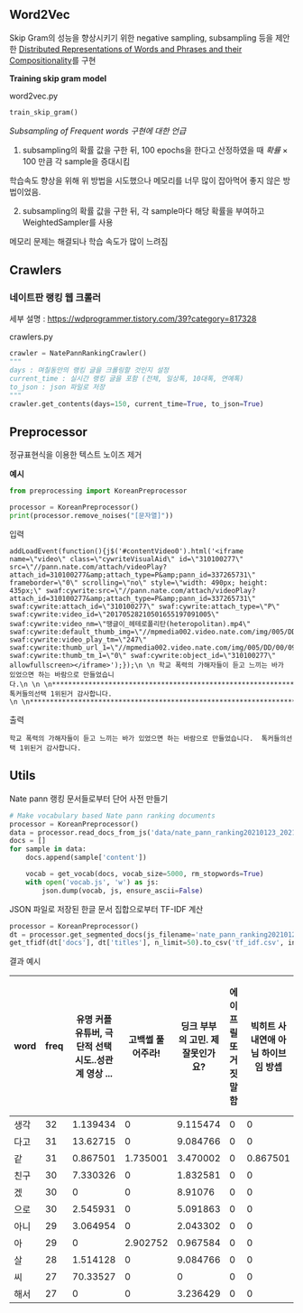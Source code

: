 ## Word2Vec

Skip Gram의 성능을 향상시키기 위한 negative sampling, subsampling 등을 제안한 [Distributed Representations of Words and Phrases and their Compositionality](https://proceedings.neurips.cc/paper/2013/file/9aa42b31882ec039965f3c4923ce901b-Paper.pdf)를 구현

**Training skip gram model**

word2vec.py

~~~python
train_skip_gram()
~~~

*Subsampling of Frequent words 구현에 대한 언급*

1. subsampling의 확률 값을 구한 뒤, 100 epochs을 한다고 산정하였을 때 $확률 \times 100$ 만큼 각 sample을 증대시킴

학습속도 향상을 위해 위 방법을 시도했으나 메모리를 너무 많이 잡아먹어 좋지 않은 방법이었음.

2. subsampling의 확률 값을 구한 뒤, 각 sample마다 해당 확률을 부여하고 WeightedSampler를 사용

메모리 문제는 해결되나 학습 속도가 많이 느려짐

## Crawlers

### 네이트판 랭킹 웹 크롤러
세부 설명 : https://wdprogrammer.tistory.com/39?category=817328

crawlers.py

~~~python
crawler = NatePannRankingCrawler()
"""
days : 며칠동안의 랭킹 글을 크롤링할 것인지 설정
current_time : 실시간 랭킹 글을 포함 (전체, 일상톡, 10대톡, 연예톡)
to_json : json 파일로 저장
"""
crawler.get_contents(days=150, current_time=True, to_json=True)
~~~



## Preprocessor

정규표현식을 이용한 텍스트 노이즈 제거

**예시**

~~~python
from preprocessing import KoreanPreprocessor

processor = KoreanPreprocessor()
print(processor.remove_noises("[문자열]"))
~~~

입력

~~~
addLoadEvent(function(){j$('#contentVideo0').html('<iframe name=\"video\" class=\"cywriteVisualAid\" id=\"310100277\" src=\"//pann.nate.com/attach/videoPlay?attach_id=310100277&amp;attach_type=P&amp;pann_id=337265731\" frameborder=\"0\" scrolling=\"no\" style=\"width: 490px; height: 435px;\" swaf:cywrite:src=\"//pann.nate.com/attach/videoPlay?attach_id=310100277&amp;attach_type=P&amp;pann_id=337265731\" swaf:cywrite:attach_id=\"310100277\" swaf:cywrite:attach_type=\"P\" swaf:cywrite:video_id=\"20170528210501655197091005\" swaf:cywrite:video_nm=\"땡글이_헤테로폴리탄(heteropolitan).mp4\" swaf:cywrite:default_thumb_img=\"//mpmedia002.video.nate.com/img/005/DD/00/09/B_20170528210501655197091005.jpg\" swaf:cywrite:video_play_tm=\"247\" swaf:cywrite:thumb_url_1=\"//mpmedia002.video.nate.com/img/005/DD/00/09/B_20170528210501655197091005.jpg\" swaf:cywrite:thumb_tm_1=\"0\" swaf:cywrite:object_id=\"310100277\" allowfullscreen></iframe>');});\n \n 학교 폭력의 가해자들이 듣고 느끼는 바가 있었으면 하는 바람으로 만들었습니다.\n \n \n******************************************************************************\n톡커들의선택 1위된거 감사합니다. \n \n*******************************************************************************
~~~

출력

~~~
학교 폭력의 가해자들이 듣고 느끼는 바가 있었으면 하는 바람으로 만들었습니다.  톡커들의선택 1위된거 감사합니다.
~~~



## Utils

Nate pann 랭킹 문서들로부터 단어 사전 만들기

~~~python
# Make vocabulary based Nate pann ranking documents
processor = KoreanPreprocessor()
data = processor.read_docs_from_js('data/nate_pann_ranking20210123_20210622.json')
docs = []
for sample in data:
    docs.append(sample['content'])

    vocab = get_vocab(docs, vocab_size=5000, rm_stopwords=True)
    with open('vocab.js', 'w') as js:
        json.dump(vocab, js, ensure_ascii=False)
~~~



JSON 파일로 저장된 한글 문서 집합으로부터 TF-IDF 계산

~~~python
processor = KoreanPreprocessor()
dt = processor.get_segmented_docs(js_filename='nate_pann_ranking20210123_20210622_rm_noisy.json')
get_tfidf(dt['docs'], dt['titles'], n_limit=50).to_csv('tf_idf.csv', index=False, encoding="utf-8-sig")
~~~

결과 예시

| word | freq | 유명 커플 유튜버, 극단적 선택 시도..성관계 영상 ... | 고백썰 풀어주라! | 딩크 부부의 고민. 제 잘못인가요? | 에이프릴 또 거짓말함 | 빅히트 사내연애 아님 하이브임 방셉 | 근데 트와이스는 재계약 절대안할거같음... | 에이프릴 멤버들 인터뷰 뜸 | 새우튀김 1개 환불건 때문에 점주 뇌출혈 사망 | 방탄 진 콧대 장난아니다 | 에스파 축하해 레전드다 | 에스파 스엠 최초 1위래 | 이번에 교사 뽑는 체제가 바뀌어.. 꼭 봐줘 |
| ---- | ---- | --------------------------------------------------- | ---------------- | -------------------------------- | -------------------- | ---------------------------------- | ---------------------------------------- | ------------------------- | ------------------------------------------- | ----------------------- | ---------------------- | ---------------------- | ---------------------------------------- |
| 생각 | 32   | 1.139434                                            | 0                | 9.115474                         | 0                    | 0                                  | 0                                        | 0                         | 0                                           | 0                       | 0                      | 0                      | 0                                        |
| 다고 | 31   | 13.62715                                            | 0                | 9.084766                         | 0                    | 0                                  | 0                                        | 1.514128                  | 1.514128                                    | 0                       | 0                      | 0                      | 0                                        |
| 같   | 31   | 0.867501                                            | 1.735001         | 3.470002                         | 0                    | 0.867501                           | 0.867501                                 | 0                         | 0                                           | 0                       | 0                      | 0                      | 0.867501                                 |
| 친구 | 30   | 7.330326                                            | 0                | 1.832581                         | 0                    | 0                                  | 0                                        | 0                         | 0                                           | 0                       | 0                      | 0                      | 0                                        |
| 겠   | 30   | 0                                                   | 0                | 8.91076                          | 0                    | 0                                  | 0                                        | 0                         | 0                                           | 0                       | 0                      | 0                      | 1.272966                                 |
| 으로 | 30   | 2.545931                                            | 0                | 5.091863                         | 0                    | 0                                  | 0                                        | 0                         | 0                                           | 0                       | 0                      | 0                      | 0                                        |
| 아니 | 29   | 3.064954                                            | 0                | 2.043302                         | 0                    | 0                                  | 1.021651                                 | 0                         | 0                                           | 0                       | 0                      | 0                      | 1.021651                                 |
| 아   | 29   | 0                                                   | 2.902752         | 0.967584                         | 0                    | 0                                  | 0.967584                                 | 0                         | 0.967584                                    | 0                       | 0                      | 0                      | 0.967584                                 |
| 살   | 28   | 1.514128                                            | 0                | 9.084766                         | 0                    | 0                                  | 0                                        | 0                         | 0                                           | 0                       | 0                      | 0                      | 0                                        |
| 씨   | 27   | 70.33527                                            | 0                | 0                                | 0                    | 0                                  | 0                                        | 0                         | 0                                           | 0                       | 0                      | 0                      | 0                                        |
| 해서 | 27   | 0                                                   | 0                | 3.236429                         | 0                    | 0                                  | 0                                        | 1.07881                   | 0                                           | 0                       | 0                      | 0                      | 4.315239                                 |
